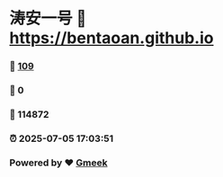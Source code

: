 # 涛安一号 :link: https://bentaoan.github.io 
### :page_facing_up: [109](https://bentaoan.github.io/tag.html) 
### :speech_balloon: 0 
### :hibiscus: 114872 
### :alarm_clock: 2025-07-05 17:03:51 
### Powered by :heart: [Gmeek](https://github.com/Meekdai/Gmeek)
